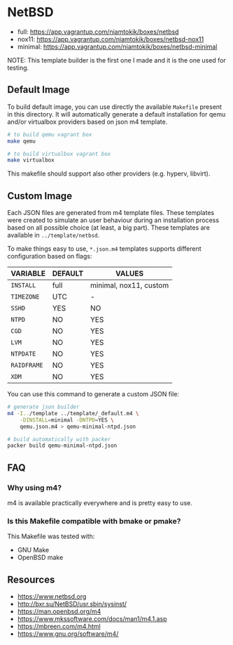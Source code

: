 # NetBSD

 * full: https://app.vagrantup.com/niamtokik/boxes/netbsd
 * nox11: https://app.vagrantup.com/niamtokik/boxes/netbsd-nox11
 * minimal: https://app.vagrantup.com/niamtokik/boxes/netbsd-minimal

NOTE: This template builder is the first one I made and it is the one
used for testing.

## Default Image

To build default image, you can use directly the available `Makefile`
present in this directory. It will automatically generate a default
installation for qemu and/or virtualbox providers based on json m4
template.

```sh
# to build qemu vagrant box
make qemu

# to build virtualbox vagrant box
make virtualbox
```

This makefile should support also other providers (e.g. hyperv,
libvirt).

## Custom Image

Each JSON files are generated from m4 template files. These templates
were created to simulate an user behaviour during an installation
process based on all possible choice (at least, a big part). These
templates are available in `../template/netbsd`.

To make things easy to use, `*.json.m4` templates supports different
configuration based on flags:

| VARIABLE   | DEFAULT  | VALUES                 |
|------------|----------|------------------------|
| `INSTALL`  | full     | minimal, nox11, custom |
| `TIMEZONE` | UTC      | -                      |
| `SSHD`     | YES      | NO                     |
| `NTPD`     | NO       | YES                    |
| `CGD`      | NO       | YES                    |
| `LVM`      | NO       | YES                    |
| `NTPDATE`  | NO       | YES                    |
| `RAIDFRAME`| NO       | YES                    |
| `XDM`      | NO       | YES                    |

You can use this command to generate a custom JSON file:

```sh
# generate json builder
m4 -I../template ../template/_default.m4 \
    -DINSTALL=minimal -DNTPD=YES \
    qemu.json.m4 > qemu-minimal-ntpd.json 

# build automatically with packer
packer build qemu-minimal-ntpd.json
```

## FAQ

### Why using m4?

m4 is available practically everywhere and is pretty easy to use.

### Is this Makefile compatible with bmake or pmake?

This Makefile was tested with:

 * GNU Make
 * OpenBSD make

## Resources

 * https://www.netbsd.org
 * http://bxr.su/NetBSD/usr.sbin/sysinst/
 * https://man.openbsd.org/m4
 * https://www.mkssoftware.com/docs/man1/m4.1.asp
 * https://mbreen.com/m4.html
 * https://www.gnu.org/software/m4/
